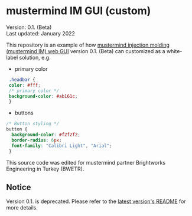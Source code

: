 # mustermind IM GUI (custom)

Version: 0.1. (Beta)  
Last updated: January 2022  

This repository is an example of how [mustermind injection molding (mustermind IM) web GUI](https://github.com/mustermind/mustermind-beta) version 0.1. (Beta) can customized as a white-label solution, e.g.
* primary color  
````CSS
 .headbar {
 color: #fff;
 /* primary color */
 background-color: #ab161c;
 }
 ````  
   
* buttons
````CSS
/* Button styling */
button {
  background-color: #f2f2f2;
  border-radius: 6px;
  font-family: "Calibri Light", "Arial";
 }
 ````  
   
This source code was edited for mustermind partner Brightworks Engineering in Turkey (BWETR).
   
## Notice
Version 0.1. is deprecated. Please refer to the [latest version's README](https://github.com/mustermind/mustermind-beta/blob/main/README.md) for more details.
